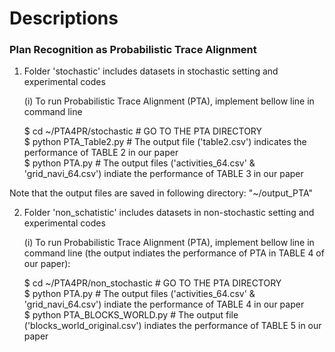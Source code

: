 # Descriptions

### Plan Recognition as Probabilistic Trace Alignment

1. Folder 'stochastic' includes datasets in stochastic setting and experimental codes

    (i) To run Probabilistic Trace Alignment (PTA), implement bellow line in command line

    $ cd ~/PTA4PR/stochastic   # GO TO THE PTA DIRECTORY   
    $ python PTA_Table2.py          # The output file ('table2.csv') indicates the performance of TABLE 2 in our paper   
    $ python PTA.py                 # The output files ('activities_64.csv' & 'grid_navi_64.csv') indiate the performance of TABLE 3 in our paper   
 
 Note that the output files are saved in following directory: "~/output_PTA"


2. Folder 'non_schatistic' includes datasets in non-stochastic setting and experimental codes

    (i) To run Probabilistic Trace Alignment (PTA), implement bellow line in command line (the output indiates the performance of PTA in TABLE 4 of our paper):

    $ cd ~/PTA4PR/non_stochastic   # GO TO THE PTA DIRECTORY   
    $ python PTA.py                     # The output files ('activities_64.csv' & 'grid_navi_64.csv') indiate the performance of TABLE 4 in our paper   
    $ python PTA_BLOCKS_WORLD.py        # The output file ('blocks_world_original.csv') indiates the performance of TABLE 5 in our paper   
